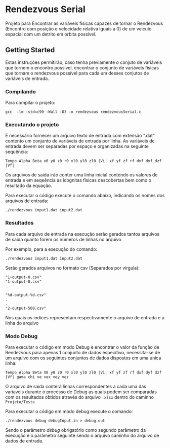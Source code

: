 # Rendezvous Serial

Projeto para Encontrar as variáveis físicas capazes de tornar o Rendezvous (Encontro com posição e velocidade relativa iguais a 0) de um veiculo espacial com um detrito em orbita possível.

## Getting Started

Estas instruções permitirão, caso tenha previamente o conjuto de variáveis que tornem o encontro possível, encontrar o conjunto de variáveis físicas que tornam o rendezvous possível para cada um desses conjutos de variáveis de entrada.

### Compilando

Para compilar o projeto:

```
gcc  -lm -std=c99 -Wall -O3 -o rendezvous rendezvousSerial.c
```

### Executando o projeto

É necessário fornecer um arquivo texto de entrada com extensão ".dat" contento um conjunto de variáveis de entrada por linha. As variáveis de entrada devem ser separadas por espaço e organizadas na seguinte sequência:
```
Tempo Alpha Beta x0 y0 z0 r0 xl0 yl0 zl0 |Vi| xf yf zf rf dxf dyf dzf |Vf|
``` 

Os arquivos de saida irão conter uma linha inicial contendo os valores de entrada e em seqeência  as icognitas físicas descobertas bem como o resultado da equação.

Para executar o código execute o comando abaixo, indicando os nomes dos arquivos de entrada:
```
./rendezvous input1.dat input2.dat
```

### Resultados

Para cada arquivo de entrada na execução serão gerados tantos arquivos de saida quanto forem os números de linhas no arquivo

Por exemplo, para a execução do comando:
```
./rendezvous input1.dat input2.dat

```
Serão gerados arquivos no formato csv (Separados por virgula):

```
"1-output-0.csv"
"1-output-0.csv"
.

"%d-output-%d.csv"
.
.
"2-output-500.csv"
```
Nos quais os indices representam respectivamente o arquivo de entrada e a linha do arquivo


### Modo Debug
Para executar o código em modo Debug e encontrar o valor da função de Rendezvous para apenas 1 conjunto de dados especifivo, necessita-se de um arquivo com os seguintes conjuntos de dados dispostos em uma unica linha:
```
Tempo Alpha Beta X0 y0 z0 r0 xl0 yl0 zl0 |Vi| xf yf zf rf dxf dyf dzf |Vf| gama chi ve vex vey vez
```

O arquivo de saida conterá linhas correspondentes a cada uma das variaveis durante o processo de Debug as quais podem ser comparadas com os resultados obtidos através do arquivo `.xlsx` dentro do caminho `Projeto/Teste`

Para executar o código em modo debug execute o comando:
```
./rendezvous debug debugInput.in > debug.out
```
Sendo o parâmetro *debug* obrigatório como segundo parâmetro da execução e o parâmetro seguinte sendo o arquivo caminho do arquivo de dados de entrada.

